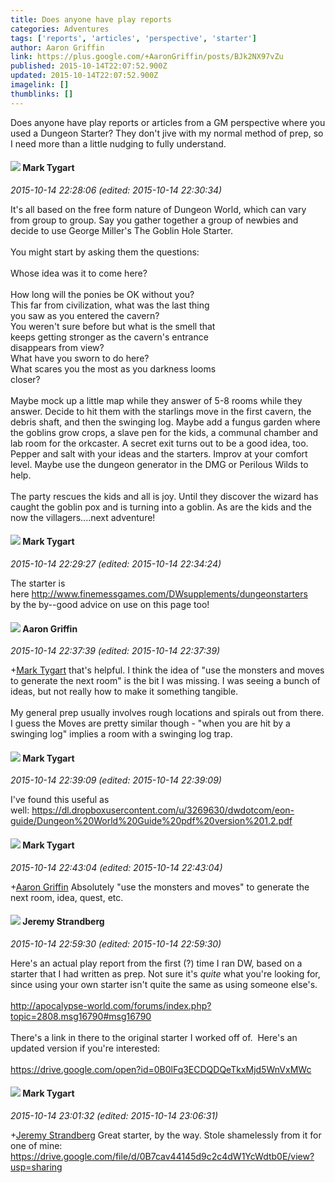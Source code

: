 ```yaml
---
title: Does anyone have play reports
categories: Adventures
tags: ['reports', 'articles', 'perspective', 'starter']
author: Aaron Griffin
link: https://plus.google.com/+AaronGriffin/posts/BJk2NX97vZu
published: 2015-10-14T22:07:52.900Z
updated: 2015-10-14T22:07:52.900Z
imagelink: []
thumblinks: []
---
```


Does anyone have play reports or articles from a GM perspective where you used a Dungeon Starter? They don&#39;t jive with my normal method of prep, so I need more than a little nudging to fully understand.
<div id='comment z13gh3hqozfdhpnlx23stlthvtzoi3su0'>
  <h4><img src='{{site.baseurl}}//images/avatars/118088719859349999400_photo.jpg'> Mark Tygart</h4>
      <p><cite>2015-10-14 22:28:06 (edited: 2015-10-14 22:30:34)</cite></p>
        <p>It&#39;s all based on the free form nature of Dungeon World, which can vary from group to group. Say you gather together a group of newbies and decide to use George Miller&#39;s The Goblin Hole Starter.<br /><br />You might start by asking them the questions:<br /><br />Whose idea was it to come here?<br /><br />How long will the ponies be OK without you?<br />This far from civilization, what was the last thing<br />you saw as you entered the cavern?<br />You weren&#39;t sure before but what is the smell that<br />keeps getting stronger as the cavern&#39;s entrance<br />disappears from view?<br />What have you sworn to do here?<br />What scares you the most as you darkness looms<br />closer?<br /><br />Maybe mock up a little map while they answer of 5-8 rooms while they answer. Decide to hit them with the starlings move in the first cavern, the <br />debris shaft, and then the swinging log. Maybe add a fungus garden where the goblins grow crops, a slave pen for the kids, a communal chamber and lab room for the orkcaster. A secret exit turns out to be a good idea, too. Pepper and salt with your ideas and the starters. Improv at your comfort level. Maybe use the dungeon generator in the DMG or Perilous Wilds to help. <br /><br />The party rescues the kids and all is joy. Until they discover the wizard has caught the goblin pox and is turning into a goblin. As are the kids and the now the villagers....next adventure!</p>
</div>
        

<div id='comment z13gh3hqozfdhpnlx23stlthvtzoi3su0'>
  <h4><img src='{{site.baseurl}}//images/avatars/118088719859349999400_photo.jpg'> Mark Tygart</h4>
      <p><cite>2015-10-14 22:29:27 (edited: 2015-10-14 22:34:24)</cite></p>
        <p>The starter is here <a href="http://www.finemessgames.com/DWsupplements/dungeonstarters" class="ot-anchor">http://www.finemessgames.com/DWsupplements/dungeonstarters</a><br />by the by--good advice on use on this page too!</p>
</div>
        

<div id='comment z13gh3hqozfdhpnlx23stlthvtzoi3su0'>
  <h4><img src='{{site.baseurl}}//images/avatars/103667855585775066713_photo.jpg'> Aaron Griffin</h4>
      <p><cite>2015-10-14 22:37:39 (edited: 2015-10-14 22:37:39)</cite></p>
        <p><span class="proflinkWrapper"><span class="proflinkPrefix">+</span><a class="proflink" href="https://plus.google.com/118088719859349999400" oid="118088719859349999400">Mark Tygart</a></span> that&#39;s helpful. I think the idea of &quot;use the monsters and moves to generate the next room&quot; is the bit I was missing. I was seeing a bunch of ideas, but not really how to make it something tangible.<br /><br />My general prep usually involves rough locations and spirals out from there. I guess the Moves are pretty similar though - &quot;when you are hit by a swinging log&quot; implies a room with a swinging log trap.</p>
</div>
        

<div id='comment z13gh3hqozfdhpnlx23stlthvtzoi3su0'>
  <h4><img src='{{site.baseurl}}//images/avatars/118088719859349999400_photo.jpg'> Mark Tygart</h4>
      <p><cite>2015-10-14 22:39:09 (edited: 2015-10-14 22:39:09)</cite></p>
        <p>I&#39;ve found this useful as well: <a href="https://dl.dropboxusercontent.com/u/3269630/dwdotcom/eon-guide/Dungeon%20World%20Guide%20pdf%20version%201.2.pdf" class="ot-anchor">https://dl.dropboxusercontent.com/u/3269630/dwdotcom/eon-guide/Dungeon%20World%20Guide%20pdf%20version%201.2.pdf</a></p>
</div>
        

<div id='comment z13gh3hqozfdhpnlx23stlthvtzoi3su0'>
  <h4><img src='{{site.baseurl}}//images/avatars/118088719859349999400_photo.jpg'> Mark Tygart</h4>
      <p><cite>2015-10-14 22:43:04 (edited: 2015-10-14 22:43:04)</cite></p>
        <p><span class="proflinkWrapper"><span class="proflinkPrefix">+</span><a class="proflink" href="https://plus.google.com/103667855585775066713" oid="103667855585775066713">Aaron Griffin</a></span> Absolutely &quot;use the monsters and moves&quot; to generate the next room, idea, quest, etc.</p>
</div>
        

<div id='comment z13gh3hqozfdhpnlx23stlthvtzoi3su0'>
  <h4><img src='{{site.baseurl}}//images/avatars/102595580176380683252_photo.jpg'> Jeremy Strandberg</h4>
      <p><cite>2015-10-14 22:59:30 (edited: 2015-10-14 22:59:30)</cite></p>
        <p>Here&#39;s an actual play report from the first (?) time I ran DW, based on a starter that I had written as prep. Not sure it&#39;s <i>quite</i> what you&#39;re looking for, since using your own starter isn&#39;t quite the same as using someone else&#39;s.<br /><br /><a href="http://apocalypse-world.com/forums/index.php?topic=2808.msg16790#msg16790" class="ot-anchor">http://apocalypse-world.com/forums/index.php?topic=2808.msg16790#msg16790</a><br /><br />There&#39;s a link in there to the original starter I worked off of.  Here&#39;s an updated version if you&#39;re interested:<br /><br /><a href="https://drive.google.com/open?id=0B0lFq3ECDQDQeTkxMjd5WnVxMWc" class="ot-anchor">https://drive.google.com/open?id=0B0lFq3ECDQDQeTkxMjd5WnVxMWc</a></p>
</div>
        

<div id='comment z13gh3hqozfdhpnlx23stlthvtzoi3su0'>
  <h4><img src='{{site.baseurl}}//images/avatars/118088719859349999400_photo.jpg'> Mark Tygart</h4>
      <p><cite>2015-10-14 23:01:32 (edited: 2015-10-14 23:06:31)</cite></p>
        <p><span class="proflinkWrapper"><span class="proflinkPrefix">+</span><a class="proflink" href="https://plus.google.com/102595580176380683252" oid="102595580176380683252">Jeremy Strandberg</a></span> Great starter, by the way. Stole shamelessly from it for one of mine: <a href="https://drive.google.com/file/d/0B7cav44145d9c2c4dW1YcWdtb0E/view?usp=sharing" class="ot-anchor">https://drive.google.com/file/d/0B7cav44145d9c2c4dW1YcWdtb0E/view?usp=sharing</a></p>
</div>
        